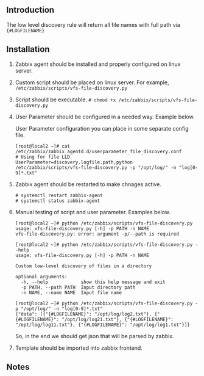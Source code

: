 ## Introduction
The low level discovery rule will return all file names with full path via `{#LOGFILENAME}`

## Installation
1. Zabbix agent should be installed and properly configured on linux server.
1. Custom script should be placed on linux server. 
   For example, `/etc/zabbix/scripts/vfs-file-discovery.py`
1. Script should be executable. 
   `# chmod +x /etc/zabbix/scripts/vfs-file-discovery.py`
1. User Parameter should be configured in a needed way. Example below. 

   User Parameter configuration you can place in some separate config file.
   ```
   [root@local2 ~]# cat /etc/zabbix/zabbix_agentd.d/userparameter_file_discovery.conf
   # Using for file LLD
   UserParameter=discovery.logfile.path,python /etc/zabbix/scripts/vfs-file-discovery.py -p "/opt/log/" -n "log[0-9]*.txt"
   ```

1. Zabbix agent should be restarted to make chnages active.
   ```
   # systemctl restart zabbix-agent
   # systemctl status zabbix-agent
   ```

1. Manual testing of script and user parameter. Examples below.
   ```
   [root@local2 ~]# python /etc/zabbix/scripts/vfs-file-discovery.py
   usage: vfs-file-discovery.py [-h] -p PATH -n NAME
   vfs-file-discovery.py: error: argument -p/--path is required
   ```
   
   ```
   [root@local2 ~]# python /etc/zabbix/scripts/vfs-file-discovery.py --help
   usage: vfs-file-discovery.py [-h] -p PATH -n NAME

   Custom low-level discovery of files in a directory

   optional arguments:
     -h, --help            show this help message and exit
     -p PATH, --path PATH  Input directory path
     -n NAME, --name NAME  Input file name
   ```

   ```
   [root@local2 ~]# python /etc/zabbix/scripts/vfs-file-discovery.py -p "/opt/log/" -n "log[0-9]*.txt"
   {"data": [{"{#LOGFILENAME}": "/opt/log/log2.txt"}, {"{#LOGFILENAME}": "/opt/log/log21.txt"}, {"{#LOGFILENAME}": "/opt/log/log11.txt"}, {"{#LOGFILENAME}": "/opt/log/log1.txt"}]}
   ```
   
   So, in the end we should get json that will be parsed by zabbix.

1. Template should be imported into zabbix frontend.

## Notes

